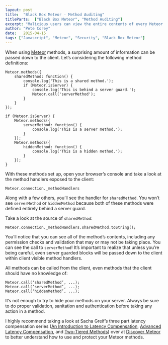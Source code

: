 ```yaml
---
layout: post
title:  "Black Box Meteor - Method Auditing"
titleParts:  ["Black Box Meteor", "Method Auditing"]
excerpt: "Malicious users can view the entire contents of every Meteor method defined in a shared location. Be sure your methods are secure!"
author: "Pete Corey"
date:   2015-04-15
tags: ["Javascript", "Meteor", "Security", "Black Box Meteor"]
---
```


When using [Meteor](https://www.meteor.com/) methods, a surprising amount of information can be passed down to the client. Let’s considering the following method definitions:

<pre class="language-javascript"><code class="language-javascript">Meteor.methods({
    sharedMethod: function() {
        console.log('This is a shared method.');
        if (Meteor.isServer) {
            console.log('This is behind a server guard.');
            Meteor.call('serverMethod');
        }
    }
});

if (Meteor.isServer) {
    Meteor.methods({
        serverMethod: function() {
            console.log('This is a server method.');
        }
    });
    Meteor.methods({
        hiddenMethod: function() {
            console.log('This is a hidden method.');
        }
    });
}
</code></pre>

With these methods set up, open your browser’s console and take a look at the method handlers exposed to the client:

<pre class="language-javascript"><code class="language-javascript">Meteor.connection._methodHandlers
</code></pre>

Along with a few others, you’ll see the handler for <code class="language-javascript">sharedMethod</code>. You won’t see <code class="language-javascript">serverMethod</code> or <code class="language-javascript">hiddenMethod</code> because both of these methods were defined entirely behind a server guard.

Take a look at the source of <code class="language-javascript">sharedMethod</code>:

<pre class="language-javascript"><code class="language-javascript">Meteor.connection._methodHandlers.sharedMethod.toString();
</code></pre>

You’ll notice that you can see all of the method’s contents, including any permission checks and validation that may or may not be taking place. You can see the call to <code class="language-javascript">serverMethod</code>! It’s important to realize that unless you’re being careful, even server guarded blocks will be passed down to the client within client visible method handlers.

All methods can be called from the client, even methods that the client should have no knowledge of:

<pre class="language-javascript"><code class="language-javascript">Meteor.call(‘sharedMethod’, ...);
Meteor.call(‘serverMethod’, ...);
Meteor.call(‘hiddenMethod’, ...);
</code></pre>

It’s not enough to try to hide your methods on your server. Always be sure to do proper validation, sanitation and authentication before taking any action in a method.

I highly recommend taking a look at Sacha Greif’s three part latency compensation series ([An Introduction to Latency Compensation](https://www.discovermeteor.com/blog/latency-compensation/), [Advanced Latency Compensation](https://www.discovermeteor.com/blog/advanced-latency-compensation/), and [Two-Tiered Methods](https://www.discovermeteor.com/blog/meteor-pattern-two-tiered-methods/)) over at [Discover Meteor](https://www.discovermeteor.com/) to better understand how to use and protect your Meteor methods.
